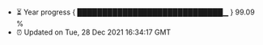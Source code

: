- ⏳ Year progress { █████████████████████████████▁ } 99.09 %
- ⏰ Updated on Tue, 28 Dec 2021 16:34:17 GMT

